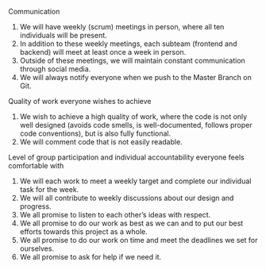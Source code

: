 Communication
1. We will have weekly (scrum) meetings in person, where all ten individuals will be present. 
2. In addition to these weekly meetings, each subteam (frontend and backend) will meet at least once a week in person. 
3. Outside of these meetings, we will maintain constant communication through social media. 
4. We will always notify everyone when we push to the Master Branch on Git.

Quality of work everyone wishes to achieve
1. We wish to achieve a high quality of work, where the code is not only well designed (avoids code smells, is well-documented, follows proper code conventions), but is also fully functional. 
2. We will comment code that is not easily readable.

Level of group participation and individual accountability everyone feels comfortable with 
1. We will each work to meet a weekly target and complete our individual task for the week.
2. We will all contribute to weekly discussions about our design and progress.
3. We all promise to listen to each other’s ideas with respect.
4. We all promise to do our work as best as we can and to put our best efforts towards this project as a whole.
5. We all promise to do our work on time and meet the deadlines we set for ourselves.
6. We all promise to ask for help if we need it. 
